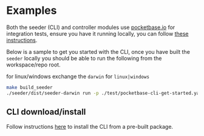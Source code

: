 # Examples

Both the seeder (CLI) and controller modules use [pocketbase.io]() for integration tests, ensure you have it running locally, you can follow [these instructions](../README.md#mock-app).

Below is a sample to get you started with the CLI, once you have built the `seeder` locally you should be able to run the following from the workspace/repo root.

for linux/windows exchange the `darwin` for `linux|windows`

```bash
make build_seeder
./seeder/dist/seeder-darwin run -p ./test/pocketbase-cli-get-started.yaml -v
```

## CLI download/install

Follow instructions [here](./installation.md) to install the CLI from a pre-built package.
